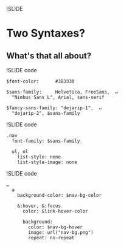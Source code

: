 !SLIDE 

Two Syntaxes? 
=============

What's that all about?
----------------------

!SLIDE code

    $font-color:      #3B3330

    $sans-family:     Helvetica, FreeSans,  ↵
      "Nimbus Sans L", Arial, sans-serif
    
    $fancy-sans-family: "dejarip-1",  ↵
      "dejarip-2", $sans-family

!SLIDE code

    .nav
      font-family: $sans-family

      ul, ol
        list-style: none
        list-style-image: none

!SLIDE code

    …
      a
        background-color: $nav-bg-color

        &:hover, &:focus
          color: $link-hover-color

          background:
            color: $nav-bg-hover
            image: url("nav-bg.png")
            repeat: no-repeat


